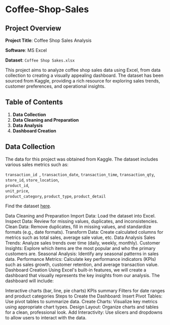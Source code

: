 # Coffee-Shop-Sales

## Project Overview

**Project Title**: Coffee Shop Sales Analysis

**Software**: MS Excel

**Dataset**: `Coffee Shop Sakes.xlsx`

This project aims to analyze coffee shop sales data using Excel, from data collection to creating a visually appealing dashboard. The dataset has been sourced from Kaggle, providing a rich resource for exploring sales trends, customer preferences, and operational insights.

## Table of Contents

1. **Data Collection**
2. **Data Cleaning and Preparation**
3. **Data Analysis**
4. **Dashboard Creation**

## Data Collection
The data for this project was obtained from Kaggle. The dataset includes various sales metrics such as:

`transaction_id `,
`transaction_date`,
`transaction_time`,	
`transaction_qty`,	
`store_id`,
`store_location`,	
`product_id`,	
`unit_price`,	
`product_category`,	
`product_type`,
`product_detail`

Find the dataset [here](https://github.com/Dhananjay16449/Coffee-Shop-Sales-Excel/blob/main/Coffee%20Shop%20Sales.xlsx).

Data Cleaning and Preparation
Import Data: Load the dataset into Excel.
Inspect Data: Review for missing values, duplicates, and inconsistencies.
Clean Data: Remove duplicates, fill in missing values, and standardize formats (e.g., date formats).
Transform Data: Create calculated columns for metrics such as total sales, average sale value, etc.
Data Analysis
Sales Trends: Analyze sales trends over time (daily, weekly, monthly).
Customer Insights: Explore which items are the most popular and who the primary customers are.
Seasonal Analysis: Identify any seasonal patterns in sales data.
Performance Metrics: Calculate key performance indicators (KPIs) such as sales growth, customer retention, and average transaction value.
Dashboard Creation
Using Excel's built-in features, we will create a dashboard that visually represents the key insights from our analysis. The dashboard will include:

Interactive charts (bar, line, pie charts)
KPIs summary
Filters for date ranges and product categories
Steps to Create the Dashboard:
Insert Pivot Tables: Use pivot tables to summarize data.
Create Charts: Visualize key metrics using appropriate chart types.
Design Layout: Organize charts and tables for a clean, professional look.
Add Interactivity: Use slicers and dropdowns to allow users to interact with the data.
